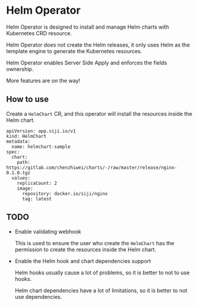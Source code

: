 # Helm Operator

Helm Operator is designed to install and manage Helm charts with Kubernetes CRD resource.

Helm Operator does not create the Helm releases, it only uses Helm as the template engine to generate the Kubernetes resources.

Helm Operator enables Server Side Apply and enforces the fields ownership.

More features are on the way!


## How to use

Create a `HelmChart` CR, and this operator will install the resources inside the Helm chart.

```
apiVersion: app.siji.io/v1
kind: HelmChart
metadata:
  name: helmchart-sample
spec:
  chart:
    path: https://gitlab.com/chenzhiwei/charts/-/raw/master/release/nginx-0.1.0.tgz
  values:
    replicaCount: 2
    image:
      repository: docker.io/siji/nginx
      tag: latest
```

## TODO

* Enable validating webhook

   This is used to ensure the user who create the `HelmChart` has the permission to create the resources inside the Helm chart.

* Enable the Helm hook and chart dependencies support

    Helm hooks usually cause a lot of problems, so it is better to not to use hooks.

    Helm chart dependencies have a lot of limitations, so it is better to not use dependencies.
